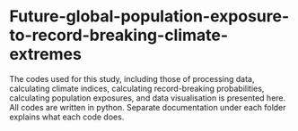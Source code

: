 # Future-global-population-exposure-to-record-breaking-climate-extremes
The codes used for this study, including those of processing data, calculating climate indices, calculating record-breaking probabilities, calculating population exposures, and data visualisation is presented here.
All codes are written in python.
Separate documentation under each folder explains what each code does.

